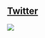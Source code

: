 ## [Twitter](https://twitter.com/emil_scarlet/)

<a href="https://github.com/anuraghazra/github-readme-stats">
  <img align="left" src="https://github-readme-stats.vercel.app/api?username=emil-scarlet&count_private=true&show_icons=true" />
</a>

